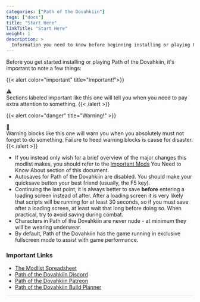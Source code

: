 ```yaml
---
categories: ["Path of the Dovahkiin"]
tags: ["docs"] 
title: "Start Here"
linkTitle: "Start Here"
weight: 1
description: >
  Information you need to know before beginning installing or playing Path of the Dovahkiin.
---
```


Before you get started installing or playing Path of the Dovahkiin, it's important to note a few things:

{{< alert color="important" title="Important!">}}
<div class="alert-icon">⚠️</div>
Sections labeled important like this one will tell you when you need to pay extra attention to something.
{{< /alert >}}

{{< alert color="danger" title="Warning!" >}}
<div class="alert-icon">🛑</div>
Warning blocks like this one will warn you when you absolutely must not forget to do something. Failure to heed warning blocks is cause for disaster.
{{< /alert >}}

- If you instead only wish for a brief overview of the major changes this modlist makes, you should refer to the [Important Mods](/docs/potd/beginners-guide/importantmods) You Need to Know About section of this document.
- Autosaves for Path of the Dovahkiin are disabled. You should make your quicksave button your best friend (usually, the F5 key).
- Continuing the last point, it is always better to save **before** entering a loading screen instead of after. After a loading screen it is very likely that scripts will be running for at least 30 seconds, so if you must save after a loading screen, at least wait that long before doing so. When practical, try to avoid saving during combat.
- Characters in Path of the Dovahkiin are never nude - at minimum they will be wearing underwear.
- By default, Path of the Dovahkiin has the game running in exclusive fullscreen mode to assist with game performance.

### Important Links
- [The Modlist Spreadsheet](https://docs.google.com/spreadsheets/d/1EielytXpSpG5tPQJU-tIbLjQKxh0XRWKc_yP2zgRQK8/edit?usp=sharing)
- [Path of the Dovahkiin Discord](https://discord.gg/thg2eRxf7z)
- [Path of the Dovahkiin Patreon](https://www.patreon.com/LivingSkyrim)
- [Path of the Dovahkiin Build Planner](https://thehajo.github.io/PotD/)

<hr style="background-color: #dee2e6;"></hr>